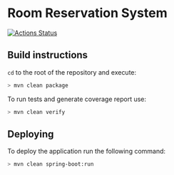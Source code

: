 # Room Reservation System 
[![Actions Status](https://github.com/gbutb/room-reservation-system/workflows/MavenTest/badge.svg)](https://github.com/gbutb/room-reservation-system/actions)

## Build instructions
`cd` to the root of the repository and execute:
```zsh
> mvn clean package
``` 
To run tests and generate coverage report use:
```zsh
> mvn clean verify
```

## Deploying
To deploy the application run the following command:
```zsh
> mvn clean spring-boot:run 
```

